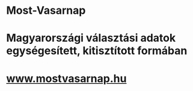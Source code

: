 # Most-Vasarnap
# Magyarországi választási adatok egységesített, kitisztított formában
# www.mostvasarnap.hu
